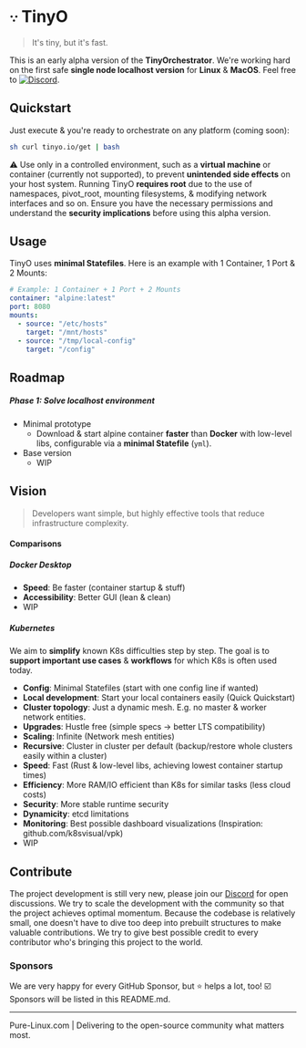 # 𐬺 TinyO

<blockquote>
 <span>
    It's tiny, but it's fast.
 </span>
</blockquote>

This is an early alpha version of the **TinyOrchestrator**.
We're working hard on the first safe **single node localhost version** for **Linux** & **MacOS**.
Feel free to [![Discord](https://img.shields.io/badge/discord-join-7289DA.svg?logo=discord&longCache=true&style=flat)](https://discord.gg/ERKBk6ArnQ).

## Quickstart

Just execute & you're ready to orchestrate on any platform (coming soon):
```bash
sh curl tinyo.io/get | bash
```

⚠️ Use only in a controlled environment, such as a **virtual machine** or container (currently not supported), to prevent **unintended side effects** on your host system.
Running TinyO **requires root** due to the use of namespaces, pivot_root, mounting filesystems, & modifying network interfaces and so on.
Ensure you have the necessary permissions and understand the **security implications** before using this alpha version.

## Usage

TinyO uses **minimal Statefiles**.
Here is an example with 1 Container, 1 Port & 2 Mounts:

```yaml
# Example: 1 Container + 1 Port + 2 Mounts
container: "alpine:latest"
port: 8080
mounts:
  - source: "/etc/hosts"
    target: "/mnt/hosts"
  - source: "/tmp/local-config"
    target: "/config"
```

## Roadmap

##### Phase 1: Solve localhost environment

- Minimal prototype
  - Download & start alpine container **faster** than **Docker** with low-level libs,
configurable via a **minimal Statefile** (`yml`).
- Base version
  - WIP

## Vision

<blockquote>
 <span>
    Developers want simple, but highly effective tools that reduce infrastructure complexity.
 </span>
</blockquote>

#### Comparisons

##### Docker Desktop

- **Speed**: Be faster (container startup & stuff)
- **Accessibility**: Better GUI (lean & clean)
- WIP

##### Kubernetes

We aim to **simplify** known K8s difficulties step by step.
The goal is to **support important use cases** & **workflows**
for which K8s is often used today.

- **Config**: Minimal Statefiles (start with one config line if wanted)
- **Local development**: Start your local containers easily (Quick Quickstart)
- **Cluster topology**: Just a dynamic mesh. E.g. no master & worker network entities.
- **Upgrades**: Hustle free (simple specs -> better LTS compatibility)
- **Scaling**: Infinite (Network mesh entities)
- **Recursive**: Cluster in cluster per default (backup/restore whole clusters easily within a cluster)
- **Speed**: Fast (Rust & low-level libs, achieving lowest container startup times)
- **Efficiency**: More RAM/IO efficient than K8s for similar tasks (less cloud costs)
- **Security**: More stable runtime security
- **Dynamicity**: etcd limitations
- **Monitoring**: Best possible dashboard visualizations (Inspiration: github.com/k8svisual/vpk)
- WIP

## Contribute

The project development is still very new, please join our [Discord][discord] for open discussions.
We try to scale the development with the community so that the project achieves optimal momentum. Because the codebase is relatively small, one doesn't have to dive too deep into prebuilt structures to make valuable contributions.
We try to give best possible credit to every contributor who's bringing this project to the world.

### Sponsors

We are very happy for every GitHub Sponsor, but ⭐️ helps a lot, too!
☑️ Sponsors will be listed in this README.md.

---

Pure-Linux.com | Delivering to the open-source community what matters most.

[discord]: https://discord.gg/ERKBk6ArnQ